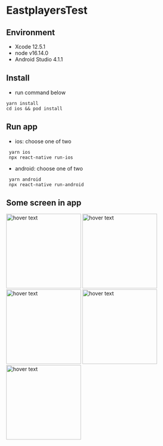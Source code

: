 # EastplayersTest
## Environment
 - Xcode 12.5.1
 - node v16.14.0
 - Android Studio 4.1.1
## Install
 - run command below
  ```
  yarn install
  cd ios && pod install
  ```
 ## Run app
  - ios: choose one of two
   ```
    yarn ios
    npx react-native run-ios
   ```
  - android: choose one of two
   ```
    yarn android 
    npx react-native run-android
   ```
## Some screen in app
<p >
  <img src="https://i.ibb.co/JQWWKwQ/Screen-Shot-2022-02-13-at-21-39-17.png" width="200" title="hover text">
  <img src="https://i.ibb.co/znGDhK0/Screen-Shot-2022-02-13-at-21-42-20.png" width="200" title="hover text">
  <img src="https://i.ibb.co/Q89LXqh/Screen-Shot-2022-02-13-at-21-45-48.png" width="200" title="hover text">
  <img src="https://i.ibb.co/8dVFH60/Screen-Shot-2022-02-13-at-21-40-55.png" width="200" title="hover text">
  <img src="https://i.ibb.co/p4qwx5R/Screen-Shot-2022-02-13-at-21-47-12.png" width="200" title="hover text">
 
</p>
